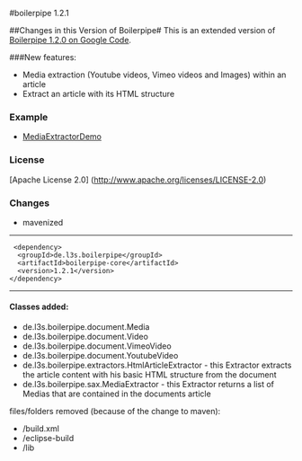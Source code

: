 #boilerpipe 1.2.1


##Changes in this Version of Boilerpipe#
This is an extended version of [Boilerpipe 1.2.0 on Google Code](http://code.google.com/p/boilerpipe/).

###New features:

* Media extraction (Youtube videos, Vimeo videos and Images) within an article
* Extract an article with its HTML structure
 
### Example
* [MediaExtractorDemo](https://github.com/Netbreeze-GmbH/boilerpipe/blob/master/src/main/demo/de/l3s/boilerpipe/demo/MediaExtractorDemo.java)

### License
[Apache License 2.0] (http://www.apache.org/licenses/LICENSE-2.0)

### Changes
* mavenized

------------------
     <dependency>
      <groupId>de.l3s.boilerpipe</groupId>
      <artifactId>boilerpipe-core</artifactId>
      <version>1.2.1</version>
    </dependency>
------------------
#### Classes added:

* de.l3s.boilerpipe.document.Media
* de.l3s.boilerpipe.document.Video
* de.l3s.boilerpipe.document.VimeoVideo
* de.l3s.boilerpipe.document.YoutubeVideo
* de.l3s.boilerpipe.extractors.HtmlArticleExtractor - this Extractor extracts the article content with his basic HTML structure from the document
* de.l3s.boilerpipe.sax.MediaExtractor - this Extractor returns a list of Medias that are contained in the documents article

files/folders removed (because of the change to maven):

* /build.xml
* /eclipse-build
* /lib
